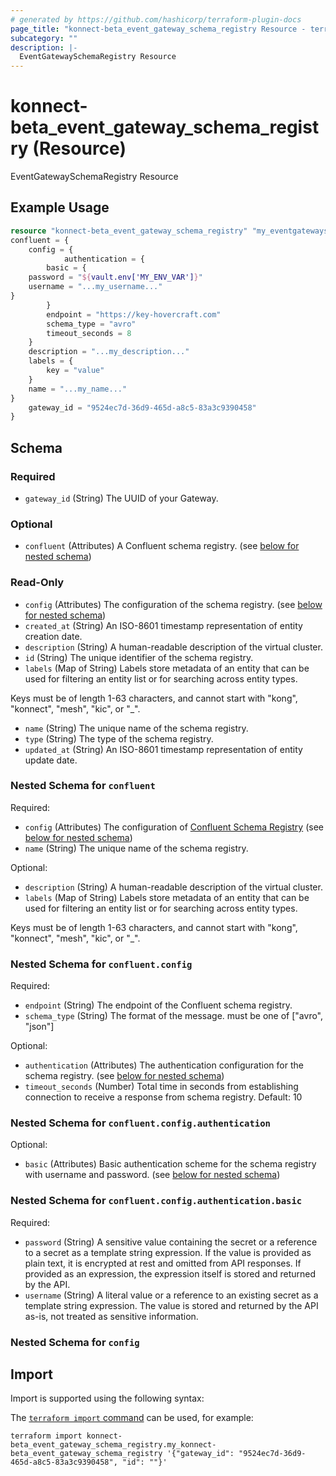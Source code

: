 ```yaml
---
# generated by https://github.com/hashicorp/terraform-plugin-docs
page_title: "konnect-beta_event_gateway_schema_registry Resource - terraform-provider-konnect-beta"
subcategory: ""
description: |-
  EventGatewaySchemaRegistry Resource
---
```


# konnect-beta_event_gateway_schema_registry (Resource)

EventGatewaySchemaRegistry Resource

## Example Usage

```terraform
resource "konnect-beta_event_gateway_schema_registry" "my_eventgatewayschemaregistry" {
confluent = {
    config = {
            authentication = {
        basic = {
    password = "${vault.env['MY_ENV_VAR']}"
    username = "...my_username..."
}
        }
        endpoint = "https://key-hovercraft.com"
        schema_type = "avro"
        timeout_seconds = 8
    }
    description = "...my_description..."
    labels = {
        key = "value"
    }
    name = "...my_name..."
}
    gateway_id = "9524ec7d-36d9-465d-a8c5-83a3c9390458"
}
```

<!-- schema generated by tfplugindocs -->
## Schema

### Required

- `gateway_id` (String) The UUID of your Gateway.

### Optional

- `confluent` (Attributes) A Confluent schema registry. (see [below for nested schema](#nestedatt--confluent))

### Read-Only

- `config` (Attributes) The configuration of the schema registry. (see [below for nested schema](#nestedatt--config))
- `created_at` (String) An ISO-8601 timestamp representation of entity creation date.
- `description` (String) A human-readable description of the virtual cluster.
- `id` (String) The unique identifier of the schema registry.
- `labels` (Map of String) Labels store metadata of an entity that can be used for filtering an entity list or for searching across entity types. 

Keys must be of length 1-63 characters, and cannot start with "kong", "konnect", "mesh", "kic", or "_".
- `name` (String) The unique name of the schema registry.
- `type` (String) The type of the schema registry.
- `updated_at` (String) An ISO-8601 timestamp representation of entity update date.

<a id="nestedatt--confluent"></a>
### Nested Schema for `confluent`

Required:

- `config` (Attributes) The configuration of [Confluent Schema Registry](https://github.com/confluentinc/schema-registry) (see [below for nested schema](#nestedatt--confluent--config))
- `name` (String) The unique name of the schema registry.

Optional:

- `description` (String) A human-readable description of the virtual cluster.
- `labels` (Map of String) Labels store metadata of an entity that can be used for filtering an entity list or for searching across entity types. 

Keys must be of length 1-63 characters, and cannot start with "kong", "konnect", "mesh", "kic", or "_".

<a id="nestedatt--confluent--config"></a>
### Nested Schema for `confluent.config`

Required:

- `endpoint` (String) The endpoint of the Confluent schema registry.
- `schema_type` (String) The format of the message. must be one of ["avro", "json"]

Optional:

- `authentication` (Attributes) The authentication configuration for the schema registry. (see [below for nested schema](#nestedatt--confluent--config--authentication))
- `timeout_seconds` (Number) Total time in seconds from establishing connection to receive a response from schema registry. Default: 10

<a id="nestedatt--confluent--config--authentication"></a>
### Nested Schema for `confluent.config.authentication`

Optional:

- `basic` (Attributes) Basic authentication scheme for the schema registry with username and password. (see [below for nested schema](#nestedatt--confluent--config--authentication--basic))

<a id="nestedatt--confluent--config--authentication--basic"></a>
### Nested Schema for `confluent.config.authentication.basic`

Required:

- `password` (String) A sensitive value containing the secret or a reference to a secret as a template string expression.
If the value is provided as plain text, it is encrypted at rest and omitted from API responses.
If provided as an expression, the expression itself is stored and returned by the API.
- `username` (String) A literal value or a reference to an existing secret as a template string expression.
The value is stored and returned by the API as-is, not treated as sensitive information.





<a id="nestedatt--config"></a>
### Nested Schema for `config`

## Import

Import is supported using the following syntax:

The [`terraform import` command](https://developer.hashicorp.com/terraform/cli/commands/import) can be used, for example:

```shell
terraform import konnect-beta_event_gateway_schema_registry.my_konnect-beta_event_gateway_schema_registry '{"gateway_id": "9524ec7d-36d9-465d-a8c5-83a3c9390458", "id": ""}'
```
